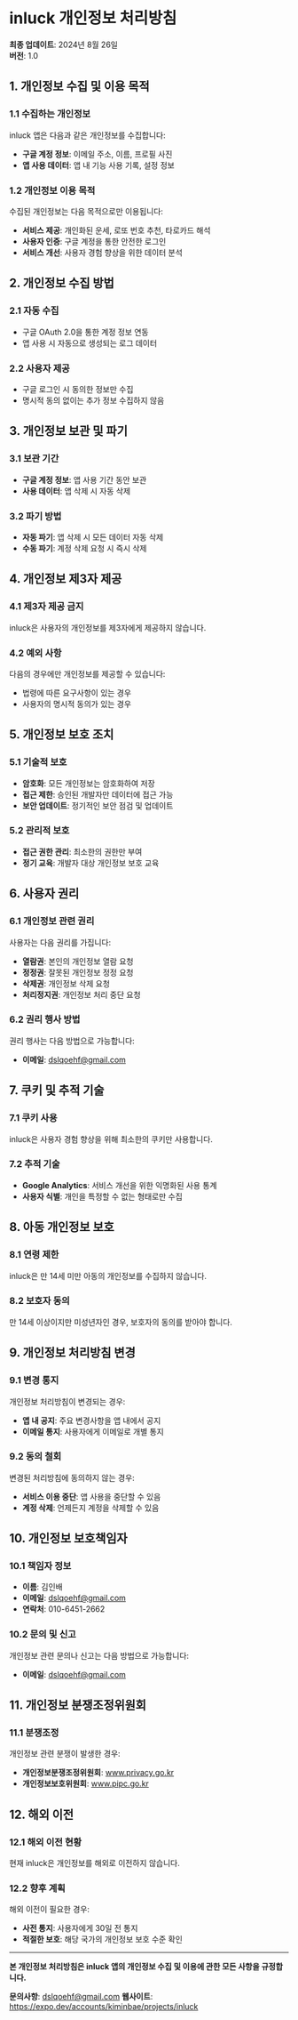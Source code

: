 # inluck 개인정보 처리방침

**최종 업데이트**: 2024년 8월 26일  
**버전**: 1.0

## 1. 개인정보 수집 및 이용 목적

### 1.1 수집하는 개인정보
inluck 앱은 다음과 같은 개인정보를 수집합니다:

- **구글 계정 정보**: 이메일 주소, 이름, 프로필 사진
- **앱 사용 데이터**: 앱 내 기능 사용 기록, 설정 정보

### 1.2 개인정보 이용 목적
수집된 개인정보는 다음 목적으로만 이용됩니다:

- **서비스 제공**: 개인화된 운세, 로또 번호 추천, 타로카드 해석
- **사용자 인증**: 구글 계정을 통한 안전한 로그인
- **서비스 개선**: 사용자 경험 향상을 위한 데이터 분석

## 2. 개인정보 수집 방법

### 2.1 자동 수집
- 구글 OAuth 2.0을 통한 계정 정보 연동
- 앱 사용 시 자동으로 생성되는 로그 데이터

### 2.2 사용자 제공
- 구글 로그인 시 동의한 정보만 수집
- 명시적 동의 없이는 추가 정보 수집하지 않음

## 3. 개인정보 보관 및 파기

### 3.1 보관 기간
- **구글 계정 정보**: 앱 사용 기간 동안 보관
- **사용 데이터**: 앱 삭제 시 자동 삭제

### 3.2 파기 방법
- **자동 파기**: 앱 삭제 시 모든 데이터 자동 삭제
- **수동 파기**: 계정 삭제 요청 시 즉시 삭제

## 4. 개인정보 제3자 제공

### 4.1 제3자 제공 금지
inluck은 사용자의 개인정보를 제3자에게 제공하지 않습니다.

### 4.2 예외 사항
다음의 경우에만 개인정보를 제공할 수 있습니다:
- 법령에 따른 요구사항이 있는 경우
- 사용자의 명시적 동의가 있는 경우

## 5. 개인정보 보호 조치

### 5.1 기술적 보호
- **암호화**: 모든 개인정보는 암호화하여 저장
- **접근 제한**: 승인된 개발자만 데이터에 접근 가능
- **보안 업데이트**: 정기적인 보안 점검 및 업데이트

### 5.2 관리적 보호
- **접근 권한 관리**: 최소한의 권한만 부여
- **정기 교육**: 개발자 대상 개인정보 보호 교육

## 6. 사용자 권리

### 6.1 개인정보 관련 권리
사용자는 다음 권리를 가집니다:

- **열람권**: 본인의 개인정보 열람 요청
- **정정권**: 잘못된 개인정보 정정 요청
- **삭제권**: 개인정보 삭제 요청
- **처리정지권**: 개인정보 처리 중단 요청

### 6.2 권리 행사 방법
권리 행사는 다음 방법으로 가능합니다:
- **이메일**: dslqoehf@gmail.com

## 7. 쿠키 및 추적 기술

### 7.1 쿠키 사용
inluck은 사용자 경험 향상을 위해 최소한의 쿠키만 사용합니다.

### 7.2 추적 기술
- **Google Analytics**: 서비스 개선을 위한 익명화된 사용 통계
- **사용자 식별**: 개인을 특정할 수 없는 형태로만 수집

## 8. 아동 개인정보 보호

### 8.1 연령 제한
inluck은 만 14세 미만 아동의 개인정보를 수집하지 않습니다.

### 8.2 보호자 동의
만 14세 이상이지만 미성년자인 경우, 보호자의 동의를 받아야 합니다.

## 9. 개인정보 처리방침 변경

### 9.1 변경 통지
개인정보 처리방침이 변경되는 경우:
- **앱 내 공지**: 주요 변경사항을 앱 내에서 공지
- **이메일 통지**: 사용자에게 이메일로 개별 통지

### 9.2 동의 철회
변경된 처리방침에 동의하지 않는 경우:
- **서비스 이용 중단**: 앱 사용을 중단할 수 있음
- **계정 삭제**: 언제든지 계정을 삭제할 수 있음

## 10. 개인정보 보호책임자

### 10.1 책임자 정보
- **이름**: 김인배
- **이메일**: dslqoehf@gmail.com
- **연락처**: 010-6451-2662

### 10.2 문의 및 신고
개인정보 관련 문의나 신고는 다음 방법으로 가능합니다:
- **이메일**: dslqoehf@gmail.com


## 11. 개인정보 분쟁조정위원회

### 11.1 분쟁조정
개인정보 관련 분쟁이 발생한 경우:
- **개인정보분쟁조정위원회**: www.privacy.go.kr
- **개인정보보호위원회**: www.pipc.go.kr

## 12. 해외 이전

### 12.1 해외 이전 현황
현재 inluck은 개인정보를 해외로 이전하지 않습니다.

### 12.2 향후 계획
해외 이전이 필요한 경우:
- **사전 통지**: 사용자에게 30일 전 통지
- **적절한 보호**: 해당 국가의 개인정보 보호 수준 확인

---

**본 개인정보 처리방침은 inluck 앱의 개인정보 수집 및 이용에 관한 모든 사항을 규정합니다.**

**문의사항**: dslqoehf@gmail.com 
**웹사이트**: https://expo.dev/accounts/kiminbae/projects/inluck
